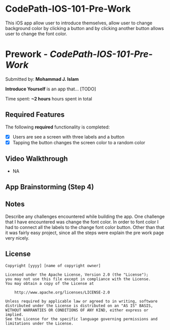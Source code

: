 # CodePath-IOS-101-Pre-Work
This iOS app allow user to introduce themselves, allow user to change background color by clicking a button and by clicking another button allows user to change the font color. 

# Prework - *CodePath-IOS-101-Pre-Work*

Submitted by: **Mohammad J. Islam**

**Introduce Yourself** is an app that... [TODO] 

Time spent: **~2 hours** hours spent in total

## Required Features

The following **required** functionality is completed:

- [x] Users are see a screen with three labels and a button
- [x] Tapping the button changes the screen color to a random color
 
## Video Walkthrough
- NA
## App Brainstorming (Step 4)

## Notes

Describe any challenges encountered while building the app.
  One challenge that I have encountered was change the font color. In order to font color I had to connect all the labels to the change font color button. Other than that it was fairly easy project, since all the steps were explain the pre work page very nicely.

## License

    Copyright [yyyy] [name of copyright owner]

    Licensed under the Apache License, Version 2.0 (the "License");
    you may not use this file except in compliance with the License.
    You may obtain a copy of the License at

        http://www.apache.org/licenses/LICENSE-2.0

    Unless required by applicable law or agreed to in writing, software
    distributed under the License is distributed on an "AS IS" BASIS,
    WITHOUT WARRANTIES OR CONDITIONS OF ANY KIND, either express or implied.
    See the License for the specific language governing permissions and
    limitations under the License.
